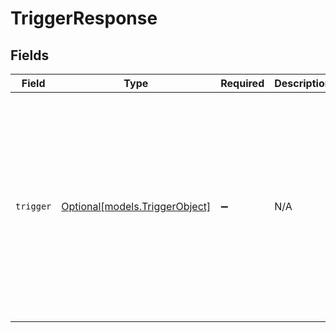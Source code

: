 # TriggerResponse


## Fields

| Field                                                                                                                                                                                                                                                                                                                                                                       | Type                                                                                                                                                                                                                                                                                                                                                                        | Required                                                                                                                                                                                                                                                                                                                                                                    | Description                                                                                                                                                                                                                                                                                                                                                                 | Example                                                                                                                                                                                                                                                                                                                                                                     |
| --------------------------------------------------------------------------------------------------------------------------------------------------------------------------------------------------------------------------------------------------------------------------------------------------------------------------------------------------------------------------- | --------------------------------------------------------------------------------------------------------------------------------------------------------------------------------------------------------------------------------------------------------------------------------------------------------------------------------------------------------------------------- | --------------------------------------------------------------------------------------------------------------------------------------------------------------------------------------------------------------------------------------------------------------------------------------------------------------------------------------------------------------------------- | --------------------------------------------------------------------------------------------------------------------------------------------------------------------------------------------------------------------------------------------------------------------------------------------------------------------------------------------------------------------------- | --------------------------------------------------------------------------------------------------------------------------------------------------------------------------------------------------------------------------------------------------------------------------------------------------------------------------------------------------------------------------- |
| `trigger`                                                                                                                                                                                                                                                                                                                                                                   | [Optional[models.TriggerObject]](../models/triggerobject.md)                                                                                                                                                                                                                                                                                                                | :heavy_minus_sign:                                                                                                                                                                                                                                                                                                                                                          | N/A                                                                                                                                                                                                                                                                                                                                                                         | {<br/>"actions": [<br/>{}<br/>],<br/>"active": true,<br/>"category_id": "10026",<br/>"conditions": {},<br/>"created_at": "2012-09-25T22:50:26Z",<br/>"default": false,<br/>"description": "Close and save a ticket",<br/>"id": 25,<br/>"position": 8,<br/>"raw_title": "Close and Save",<br/>"title": "Close and Save",<br/>"updated_at": "2012-09-25T22:50:26Z",<br/>"url": "http://{subdomain}.zendesk.com/api/v2/triggers/25.json"<br/>} |